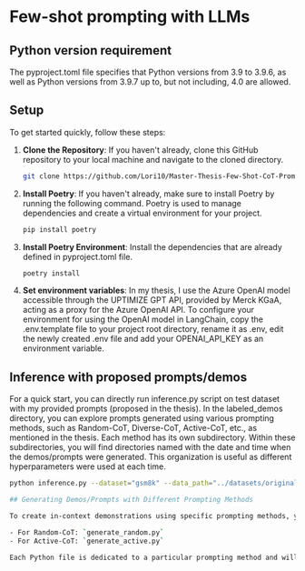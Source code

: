 # Few-shot prompting with LLMs

## Python version requirement
The pyproject.toml file specifies that Python versions from 3.9 to 3.9.6, as well as Python versions from 3.9.7 up to, but not including, 4.0 are allowed.

## Setup


To get started quickly, follow these steps:

1. **Clone the Repository**: If you haven't already, clone this GitHub repository to your local machine and navigate to the cloned directory.

   ```bash
   git clone https://github.com/Lori10/Master-Thesis-Few-Shot-CoT-Prompting-LLM.git

2. **Install Poetry**:
If you haven't already, make sure to install Poetry by running the following command. Poetry is used to manage dependencies and create a virtual environment for your project.

   ```bash
   pip install poetry

3. **Install Poetry Environment**:
Install the dependencies that are already defined in pyproject.toml file.

   ```bash
   poetry install

4. **Set environment variables**:
In my thesis, I use the Azure OpenAI model accessible through the UPTIMIZE GPT API, provided by Merck KGaA, acting as a proxy for the Azure OpenAI API. To configure your environment for using the OpenAI model in LangChain, copy the .env.template file to your project root directory, rename it as .env, edit the newly created .env file and add your OPENAI_API_KEY as an environment variable.


## Inference with proposed prompts/demos

For a quick start, you can directly run inference.py script on test dataset with my provided prompts (proposed in the thesis). In the labeled_demos directory, you can explore prompts generated using various prompting methods, such as Random-CoT, Diverse-CoT, Active-CoT, etc., as mentioned in the thesis. Each method has its own subdirectory. Within these subdirectories, you will find directories named with the date and time when the demos/prompts were generated. This organization is useful as different hyperparameters were used at each time.

```bash
python inference.py --dataset="gsm8k" --data_path="../datasets/original/gsm8k/test.jsonl" --dir_prompts="labeled_demos/random/2023_08_29_22_30_28/demos" --model_id="gpt-3.5-turbo-0613" --random_seed=1 --method="cot" --temperature=0.0 --output_dir="inference_results" --dataset_size_limit=0

## Generating Demos/Prompts with Different Prompting Methods

To create in-context demonstrations using specific prompting methods, you can use the following Python files:

- For Random-CoT: `generate_random.py`
- For Active-CoT: `generate_active.py`

Each Python file is dedicated to a particular prompting method and will assist you in generating the desired demos or prompts.

